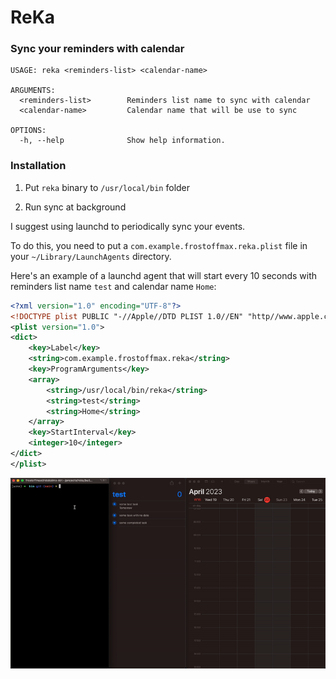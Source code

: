 #  ReKa 

### Sync your reminders with calendar

```shell
USAGE: reka <reminders-list> <calendar-name>

ARGUMENTS:
  <reminders-list>        Reminders list name to sync with calendar
  <calendar-name>         Calendar name that will be use to sync

OPTIONS:
  -h, --help              Show help information.
```

### Installation

1. Put `reka` binary to `/usr/local/bin` folder

2. Run sync at background

I suggest using launchd to periodically sync your events. 

To do this, you need to put a `com.example.frostoffmax.reka.plist` file in your `~/Library/LaunchAgents` directory.

Here's an example of a launchd agent that will start every 10 seconds with reminders list name `test` and calendar name `Home`:

```xml
<?xml version="1.0" encoding="UTF-8"?>
<!DOCTYPE plist PUBLIC "-//Apple//DTD PLIST 1.0//EN" "http//www.apple.com/DTDs/PropertyList-1.0.dtd">
<plist version="1.0">
<dict>
    <key>Label</key>
    <string>com.example.frostoffmax.reka</string>
    <key>ProgramArguments</key>
    <array>
        <string>/usr/local/bin/reka</string>
        <string>test</string>
        <string>Home</string>
    </array>
    <key>StartInterval</key>
    <integer>10</integer>
</dict>
</plist>
```

![](docs/video/usage_example.gif)
